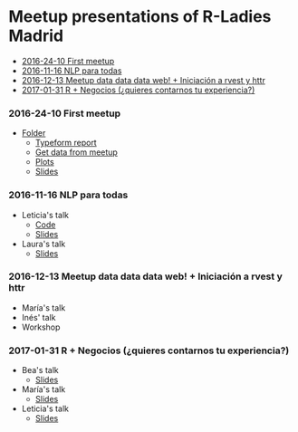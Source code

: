 # Meetup presentations of R-Ladies Madrid

<!-- MarkdownTOC autolink="true" autoanchor="true" bracket="round" depth="4"-->

- [2016-24-10 First meetup](#2016-24-10-first-meetup)
- [2016-11-16 NLP para todas](#2016-11-16-nlp-para-todas)
- [2016-12-13 Meetup data data data web! + Iniciación a rvest y httr](#2016-12-13-meetup-data-data-data-web--iniciación-a-rvest-y-httr)
- [2017-01-31 R + Negocios \(¿quieres contarnos tu experiencia?\)](#2017-01-31-r--negocios-¿quieres-contarnos-tu-experiencia)

<!-- /MarkdownTOC -->


<a name="2016-24-10-first-meetup"></a>
### 2016-24-10 First meetup
- [Folder](https://github.com/rladies/meetup-presentations_madrid/tree/master/madrid_20161024_first-presentation)
	- [Typeform report](https://github.com/rladies/meetup-presentations_madrid/blob/master/madrid_20161024_first-presentation/R-Ladies%20pre-first%20Madrid-report.csv)
	- [Get data from meetup](https://github.com/rladies/meetup-presentations_madrid/blob/master/madrid_20161024_first-presentation/getdata_meetup.R)
	- [Plots](https://github.com/rladies/meetup-presentations_madrid/blob/master/madrid_20161024_first-presentation/getdata_meetup.R)
	- [Slides](https://docs.google.com/presentation/d/1e-YucRxJd3Ub92hq5iN_wr2EL4Cy_BUY4IsKDjCmDYM/edit#slide=id.g35f391192_00)

<a name="2016-11-16-nlp-para-todas"></a>
### 2016-11-16 NLP para todas

- Leticia's talk
	- [Code](https://github.com/nimbusaeta/Friends)
	- [Slides](https://dl.dropboxusercontent.com/u/5638597/NLP%20con%20R%20-%20Friends.pptx)
- Laura's talk
	- [Slides](https://drive.google.com/open?id=1S0w6PPkzjzX2lxigbBGbrVJamyHdGp3_UMhgDth6A5s)


<a name="2016-12-13-meetup-data-data-data-web--iniciación-a-rvest-y-httr"></a>
### 2016-12-13 Meetup data data data web! + Iniciación a rvest y httr

- María's talk
- Inés' talk
- Workshop


<a name="2017-01-31-r--negocios-¿quieres-contarnos-tu-experiencia"></a>
### 2017-01-31 R + Negocios (¿quieres contarnos tu experiencia?)

- Bea's talk
	- [Slides](https://drive.google.com/open?id=1TaX1vijAk8y57uPnrsvf9HpsObUZ5O4634aZNDviDjM)
- María's talk
	- [Slides](https://github.com/mariamedp/rladies-negocio)
- Leticia's talk
	- [Slides](https://t.co/kbMnibgO6G)